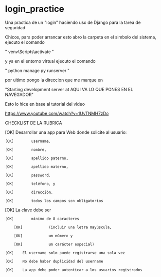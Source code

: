 # login_practice
Una practica de un "login" haciendo uso de Django para la tarea de seguridad

Chicos, para poder arrancar esto abro la carpeta en el simbolo del sistema,
ejecuto el comando

"	venv\Scripts\activate	"

y ya en el entorno virtual ejecuto el comando

"	python manage.py runserver	"

por ultimo pongo la direccion que me marque en

"Starting development server at AQUI VA LO QUE PONES EN EL NAVEGADOR"

Esto lo hice en base al tutorial del video

https://www.youtube.com/watch?v=1UvTNMH7zDo

CHECKLIST DE LA RUBRICA

[OK]    Desarrollar una app para Web donde  solicite al usuario:

    [OK]        username,

    [OK]        nombre,

    [OK]        apellido paterno,

    [OK]        apellido materno,

    [OK]        password,

    [OK]        teléfono, y

    [OK]        dirección,

    [OK]        todos los campos son obligatorios
  
[OK]    La clave debe ser

    [OK]        mínimo de 8 caracteres
  
        [OK]            (incluir una letra mayúscula,

        [OK]            un número y

        [OK]            un carácter especial)
    
    [OK]    El username solo puede registrarse una sola vez

    [OK]    No debe haber duplicidad del username

    [OK]    La app debe poder autenticar a los usuarios registrados
